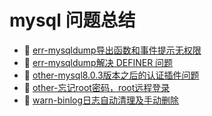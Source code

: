 # mysql 问题总结

* 📄 [err-mysqldump导出函数和事件提示无权限](siyuan://blocks/20241018112549-t1qgkpc)
* 📄 [err-mysqldump解决 DEFINER 问题](siyuan://blocks/20241018112456-huon8tu)
* 📄 [other-mysql8.0.3版本之后的认证插件问题](siyuan://blocks/20241018113553-zgu3zlm)
* 📄 [other-忘记root密码，root远程登录](siyuan://blocks/20241018112345-f2h99le)
* 📄 [warn-binlog日志自动清理及手动删除](siyuan://blocks/20241018112405-jk2ms2c)

## 

　　‍
